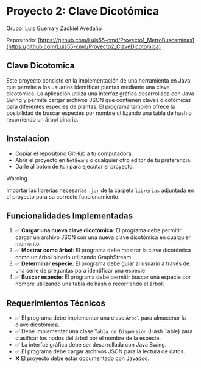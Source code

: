 # Proyecto 2: Clave Dicotómica
Grupo: Luis Guerra y Zadkiel Avedaño

Repositorio: [https://github.com/Luis55-cmd/Proyecto1_MetroBuscaminas](https://github.com/Luis55-cmd/Proyecto2_ClaveDicotomica)

## Clave Dicotomica
Este proyecto consiste en la implementación de una herramienta en Java que permite a los usuarios identificar plantas mediante una clave dicotómica. La aplicación utiliza una interfaz gráfica desarrollada con Java Swing y permite cargar archivos JSON que contienen claves dicotómicas para diferentes especies de plantas. El programa también ofrece la posibilidad de buscar especies por nombre utilizando una tabla de hash o recorriendo un árbol binario.

## Instalacion
- Copiar el repositorio GitHub a tu computadora.
- Abrir el proyecto en `NetBeans` o cualquier otro editor de tu preferencia.
- Darle al boton de `Run` para ejecutar el proyecto.
> [!WARNING]
> Importar las librerias necesarias `.jar` de la carpeta `librerias` adjuntada en el proyecto para su correcto funcionamiento.

## Funcionalidades Implementadas
1. ✅ **Cargar una nueva clave dicotómica**: El programa debe permitir cargar un archivo JSON con una nueva clave dicotómica en cualquier momento.
2. ✅ **Mostrar como árbol**: El programa debe mostrar la clave dicotómica como un árbol binario utilizando GraphStream.
3. ✅ **Determinar especie**: El programa debe guiar al usuario a través de una serie de preguntas para identificar una especie.
4. ✅ **Buscar especie**: El programa debe permitir buscar una especie por nombre utilizando una tabla de hash o recorriendo el árbol.

## Requerimientos Técnicos
- ✅ El programa debe implementar una clase `Árbol` para almacenar la clave dicotómica.
- ✅ Debe implementar una clase `Tabla de Dispersión` (Hash Table) para clasificar los nodos del árbol por el nombre de la especie.
- ✅ La interfaz gráfica debe ser desarrollada con Java Swing.
- ✅ El programa debe cargar archivos JSON para la lectura de datos.
- ❌ El proyecto debe estar documentado con Javadoc.
